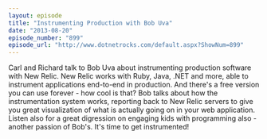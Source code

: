 ```yaml
---
layout: episode
title: "Instrumenting Production with Bob Uva"
date: "2013-08-20"
episode_number: "899"
episode_url: "http://www.dotnetrocks.com/default.aspx?ShowNum=899"
---
```


Carl and Richard talk to Bob Uva about instrumenting production software with New Relic. New Relic works with Ruby, Java, .NET and more, able to instrument applications end-to-end in production. And there's a free version you can use forever - how cool is that? Bob talks about how the instrumentation system works, reporting back to New Relic servers to give you great visualization of what is actually going on in your web application. Listen also for a great digression on engaging kids with programming also - another passion of Bob's. It's time to get instrumented!
